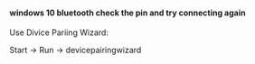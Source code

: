 
#### windows 10 bluetooth check the pin and try connecting again

Use Divice Pariing Wizard:

Start -> Run -> devicepairingwizard



